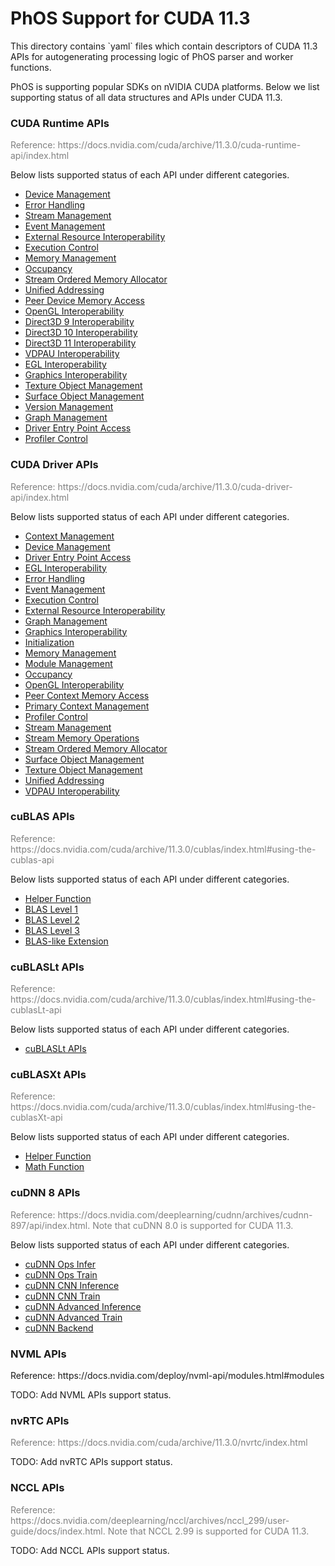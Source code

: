 <h1>PhOS Support for CUDA 11.3</h1>

<p>
This directory contains `yaml` files which contain descriptors of CUDA 11.3 APIs for autogenerating processing logic of PhOS parser and worker functions.

<p>
PhOS is supporting popular SDKs on nVIDIA CUDA platforms. Below we list supporting status of all data structures and APIs under CUDA 11.3.


<h3>CUDA Runtime APIs</h3>
<p style="color:grey;">
Reference: https://docs.nvidia.com/cuda/archive/11.3.0/cuda-runtime-api/index.html
<p>
Below lists supported status of each API under different categories.
<ul>
    <li><a href="docs/cuda_runtime/cudart_device_management.md">Device Management</a></li>
    <li><a href="docs/cuda_runtime/cudart_error_handling.md">Error Handling</a></li>
    <li><a href="docs/cuda_runtime/cudart_stream_management.md">Stream Management</a></li>
    <li><a href="docs/cuda_runtime/cudart_event_management.md">Event Management</a></li>
    <li><a href="docs/cuda_runtime/cudart_external_resource_interoperability.md">External Resource Interoperability</a></li>
    <li><a href="docs/cuda_runtime/cudart_execution_control.md">Execution Control</a></li>
    <li><a href="docs/cuda_runtime/cudart_memory_management.md">Memory Management</a></li>
    <li><a href="docs/cuda_runtime/cudart_occupancy.md">Occupancy</a></li>
    <li><a href="docs/cuda_runtime/cudart_stream_ordered_memory_allocator.md">Stream Ordered Memory Allocator</a></li>
    <li><a href="docs/cuda_runtime/cudart_unified_addressing.md">Unified Addressing</a></li>
    <li><a href="docs/cuda_runtime/cudart_peer_device_memory_access.md">Peer Device Memory Access</a></li>
    <li><a href="docs/cuda_runtime/cudart_opengl_interoperability.md">OpenGL Interoperability</a></li>
    <li><a href="docs/cuda_runtime/cudart_direct3d_9_interoperability.md">Direct3D 9 Interoperability</a></li>
    <li><a href="docs/cuda_runtime/cudart_direct3d_10_interoperability.md">Direct3D 10 Interoperability</a></li>
    <li><a href="docs/cuda_runtime/cudart_direct3d_11_interoperability.md">Direct3D 11 Interoperability</a></li>
    <li><a href="docs/cuda_runtime/cudart_vdpau_interoperability.md">VDPAU Interoperability</a></li>
    <li><a href="docs/cuda_runtime/cudart_egl_interoperability.md">EGL Interoperability</a></li>
    <li><a href="docs/cuda_runtime/cudart_graphics_interoperability.md">Graphics Interoperability</a></li>
    <li><a href="docs/cuda_runtime/cudart_texture_object_management.md">Texture Object Management</a></li>
    <li><a href="docs/cuda_runtime/cudart_surface_object_management.md">Surface Object Management</a></li>
    <li><a href="docs/cuda_runtime/cudart_version_management.md">Version Management</a></li>
    <li><a href="docs/cuda_runtime/cudart_graph_management.md">Graph Management</a></li>
    <li><a href="docs/cuda_runtime/cudart_driver_entry_point_access.md">Driver Entry Point Access</a></li>
    <li><a href="docs/cuda_runtime/cudart_profiler_control.md">Profiler Control</a></li>
</ul>


<h3>CUDA Driver APIs</h3>
<p style="color:grey;">
Reference: https://docs.nvidia.com/cuda/archive/11.3.0/cuda-driver-api/index.html
<p>
Below lists supported status of each API under different categories.
<ul>
    <li><a href="docs/cuda_driver/cudadv_context_management.md">Context Management</a></li>
    <li><a href="docs/cuda_driver/cudadv_device_management.md">Device Management</a></li>
    <li><a href="docs/cuda_driver/cudadv_driver_entry_point_access.md">Driver Entry Point Access</a></li>
    <li><a href="docs/cuda_driver/cudadv_egl_interoperability.md">EGL Interoperability</a></li>
    <li><a href="docs/cuda_driver/cudadv_error_handling.md">Error Handling</a></li>
    <li><a href="docs/cuda_driver/cudadv_event_management.md">Event Management</a></li>
    <li><a href="docs/cuda_driver/cudadv_execution_control.md">Execution Control</a></li>
    <li><a href="docs/cuda_driver/cudadv_external_resource_interoperability.md">External Resource Interoperability</a></li>
    <li><a href="docs/cuda_driver/cudadv_graph_management.md">Graph Management</a></li>
    <li><a href="docs/cuda_driver/cudadv_graphics_interoperability.md">Graphics Interoperability</a></li>
    <li><a href="docs/cuda_driver/cudadv_initialization.md">Initialization</a></li>
    <li><a href="docs/cuda_driver/cudadv_memory_management.md">Memory Management</a></li>
    <li><a href="docs/cuda_driver/cudadv_module_management.md">Module Management</a></li>
    <li><a href="docs/cuda_driver/cudadv_occupancy.md">Occupancy</a></li>
    <li><a href="docs/cuda_driver/cudadv_opengl_interoperability.md">OpenGL Interoperability</a></li>
    <li><a href="docs/cuda_driver/cudadv_peer_context_memory_access.md">Peer Context Memory Access</a></li>
    <li><a href="docs/cuda_driver/cudadv_primary_context_management.md">Primary Context Management</a></li>
    <li><a href="docs/cuda_driver/cudadv_profiler_control.md">Profiler Control</a></li>
    <li><a href="docs/cuda_driver/cudadv_stream_management.md">Stream Management</a></li>
    <li><a href="docs/cuda_driver/cudadv_stream_memory_operations.md">Stream Memory Operations</a></li>
    <li><a href="docs/cuda_driver/cudadv_stream_ordered_memory_allocator.md">Stream Ordered Memory Allocator</a></li>
    <li><a href="docs/cuda_driver/cudadv_surface_object_management.md">Surface Object Management</a></li>
    <li><a href="docs/cuda_driver/cudadv_texture_object_management.md">Texture Object Management</a></li>
    <li><a href="docs/cuda_driver/cudadv_unified_addressing.md">Unified Addressing</a></li>
    <li><a href="docs/cuda_driver/cudadv_vdpau_interoperability.md">VDPAU Interoperability</a></li>
</ul>


<h3>cuBLAS APIs</h3>
<p style="color:grey;">
Reference: https://docs.nvidia.com/cuda/archive/11.3.0/cublas/index.html#using-the-cublas-api
<p>
Below lists supported status of each API under different categories.
<ul>
    <li><a href="docs/cublas/cublas_helper_function.md">Helper Function</a></li>
    <li><a href="docs/cublas/cublas_blas_level_1.md">BLAS Level 1</a></li>
    <li><a href="docs/cublas/cublas_blas_level_2.md">BLAS Level 2</a></li>
    <li><a href="docs/cublas/cublas_blas_level_3.md">BLAS Level 3</a></li>
    <li><a href="docs/cublas/cublas_blas_like_extension.md">BLAS-like Extension</a></li>
</ul>
 

<h3>cuBLASLt APIs</h3>
<p style="color:grey;">
Reference: https://docs.nvidia.com/cuda/archive/11.3.0/cublas/index.html#using-the-cublasLt-api
<p>
Below lists supported status of each API under different categories.
<ul>
    <li><a href="docs/cublaslt/cublaslt.md">cuBLASLt APIs</a></li>
</ul>


<h3>cuBLASXt APIs</h3>
<p style="color:grey;">
Reference: https://docs.nvidia.com/cuda/archive/11.3.0/cublas/index.html#using-the-cublasXt-api
<p>
Below lists supported status of each API under different categories.
<ul>
    <li><a href="docs/cublasxt/cublasxt_helper_function.md">Helper Function</a></li>
    <li><a href="docs/cublasxt/cublasxt_math_function.md">Math Function</a></li>
</ul>


<h3>cuDNN 8 APIs</h3>
<p style="color:grey;">
Reference: https://docs.nvidia.com/deeplearning/cudnn/archives/cudnn-897/api/index.html. Note that cuDNN 8.0 is supported for CUDA 11.3.
<p>
Below lists supported status of each API under different categories.
<ul>
    <li><a href="docs/cudnn8/cudnn8_cudnn_ops_infer.md">cuDNN Ops Infer</a></li>
    <li><a href="docs/cudnn8/cudnn8_cudnn_ops_train.md">cuDNN Ops Train</a></li>
    <li><a href="docs/cudnn8/cudnn8_cudnn_cnn_infer.md">cuDNN CNN Inference</a></li>
    <li><a href="docs/cudnn8/cudnn8_cudnn_cnn_train.md">cuDNN CNN Train</a></li>
    <li><a href="docs/cudnn8/cudnn8_cudnn_adv_infer.md">cuDNN Advanced Inference</a></li>
    <li><a href="docs/cudnn8/cudnn8_cudnn_adv_train.md">cuDNN Advanced Train</a></li>
    <li><a href="docs/cudnn8/cudnn8_cudnn_backend.md">cuDNN Backend</a></li>
</ul>


<h3>NVML APIs</h3>
<p >
Reference: https://docs.nvidia.com/deploy/nvml-api/modules.html#modules
<p>
TODO: Add NVML APIs support status.


<h3>nvRTC APIs</h3>
<p style="color:grey;">
Reference: https://docs.nvidia.com/cuda/archive/11.3.0/nvrtc/index.html
<p>
TODO: Add nvRTC APIs support status.


<h3>NCCL APIs</h3>
<p style="color:grey;">
Reference: https://docs.nvidia.com/deeplearning/nccl/archives/nccl_299/user-guide/docs/index.html. Note that NCCL 2.99 is supported for CUDA 11.3.
<p>
TODO: Add NCCL APIs support status.
